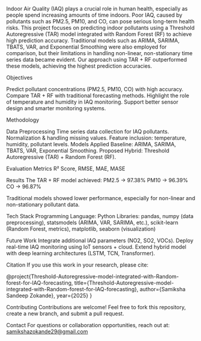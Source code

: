 Indoor Air Quality (IAQ) plays a crucial role in human health, especially as people spend increasing amounts of time indoors. Poor IAQ, caused by pollutants such as PM2.5, PM10, and CO, can pose serious long-term health risks.
This project focuses on predicting indoor pollutants using a Threshold Autoregressive (TAR) model integrated with Random Forest (RF) to achieve high prediction accuracy.
Traditional models such as ARIMA, SARIMA, TBATS, VAR, and Exponential Smoothing were also employed for comparison, but their limitations in handling non-linear, non-stationary time series data became evident.
Our approach using TAR + RF outperformed these models, achieving the highest prediction accuracies.

Objectives

Predict pollutant concentrations (PM2.5, PM10, CO) with high accuracy.
Compare TAR + RF with traditional forecasting methods.
Highlight the role of temperature and humidity in IAQ monitoring.
Support better sensor design and smarter monitoring systems.

Methodology

Data Preprocessing
Time series data collection for IAQ pollutants.
Normalization & handling missing values.
Feature inclusion: temperature, humidity, pollutant levels.
Models Applied
Baseline: ARIMA, SARIMA, TBATS, VAR, Exponential Smoothing.
Proposed Hybrid: Threshold Autoregressive (TAR) + Random Forest (RF).

Evaluation Metrics
R² Score, RMSE, MAE, MASE

Results
The TAR + RF model achieved:
PM2.5 → 97.38%
PM10 → 96.39%
CO → 96.87%

Traditional models showed lower performance, especially for non-linear and non-stationary pollutant data.

Tech Stack
Programming Language: Python
Libraries: pandas, numpy (data preprocessing), statsmodels (ARIMA, VAR, SARIMA, etc.), scikit-learn (Random Forest, metrics), matplotlib, seaborn (visualization)

Future Work
Integrate additional IAQ parameters (NO2, SO2, VOCs).
Deploy real-time IAQ monitoring using IoT sensors + cloud.
Extend hybrid model with deep learning architectures (LSTM, TCN, Transformer).

Citation
If you use this work in your research, please cite:

@project{Threshold-Autoregressive-model-integrated-with-Random-forest-for-IAQ-forecasting,
  title={Threshold-Autoregressive-model-integrated-with-Random-forest-for-IAQ-forecasting},
  author={Samiksha Sandeep Zokande},
  year={2025}
}

Contributing
Contributions are welcome! Feel free to fork this repository, create a new branch, and submit a pull request.

Contact
For questions or collaboration opportunities, reach out at:
samikshazokande29@gmail.com
